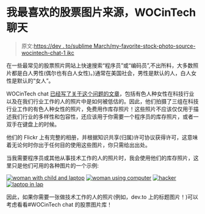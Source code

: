# 我最喜欢的股票图片来源，WOCinTech 聊天

> 原文:[https://dev . to/sublime March/my-favorite-stock-photo-source-wocintech-chat-1 ikc](https://dev.to/sublimemarch/my-favorite-stock-photo-source-wocintech-chat-1ikc)

在一些最常见的股票照片网站上快速搜索“程序员”或“编码员”,不出所料，大多数照片都是白人男性(偶尔也有白人女性)。)通常在美国社会，男性是默认的人，白人女性是默认的“女人”。

WOCinTech chat [已经写了关于这个问题的文章](https://www.wocintechchat.com/blog/wocshoot)，包括有色人种女性在科技行业以及在我们行业工作的人的照片中是如何被低估的。因此，他们拍摄了三组在科技行业工作的有色人种女性的照片，免费用作库存照片！这些照片不应该仅仅用于描述我们行业的多样性和包容性，还应该用于你需要一个程序员的库存照片，或者一双手在键盘上的时候。

他们的 Flickr 上有完整的相册，并根据知识共享(归属)许可协议获得许可，这意味着无论何时你出于任何目的使用这些图片，你只需给出出处。

当我需要程序员或其他从事技术工作的人的照片时，我会使用他们的库存照片，这里只是他们可用的各种图片的一个示例:

[![woman with child and laptop](../Images/fadc27edbdafad0a34047ded92274f25.png)](https://res.cloudinary.com/practicaldev/image/fetch/s--qoCpnRnr--/c_limit%2Cf_auto%2Cfl_progressive%2Cq_auto%2Cw_880/https://farm2.staticflickr.com/1685/25900776992_a49895ad15_k.jpg)
[![woman using computer](../Images/9c6800aca6c8a8b2a63ae60930a5a07f.png)](https://res.cloudinary.com/practicaldev/image/fetch/s--FfiKT9Ei--/c_limit%2Cf_auto%2Cfl_progressive%2Cq_auto%2Cw_880/https://farm2.staticflickr.com/1632/25720834170_4d1e328ff6_k.jpg)
[![hacker](../Images/b8acbbcbbbb32defab8cacbec345bb6a.png)](https://res.cloudinary.com/practicaldev/image/fetch/s--fntlB-Br--/c_limit%2Cf_auto%2Cfl_progressive%2Cq_auto%2Cw_880/https://farm2.staticflickr.com/1694/25392619753_413cca2910_k.jpg)
[![laptop in lap](../Images/5b5e045743e1d4c2a989a41dc97d83d6.png)](https://res.cloudinary.com/practicaldev/image/fetch/s--jr9IO5zQ--/c_limit%2Cf_auto%2Cfl_progressive%2Cq_auto%2Cw_880/https://farm2.staticflickr.com/1594/25772154926_e4459bcea6_k.jpg)

因此，如果你需要一张做技术工作的人的照片(例如，dev.to 上的标题图片！)可以考虑看看#WOCinTech chat 的股票图片库！